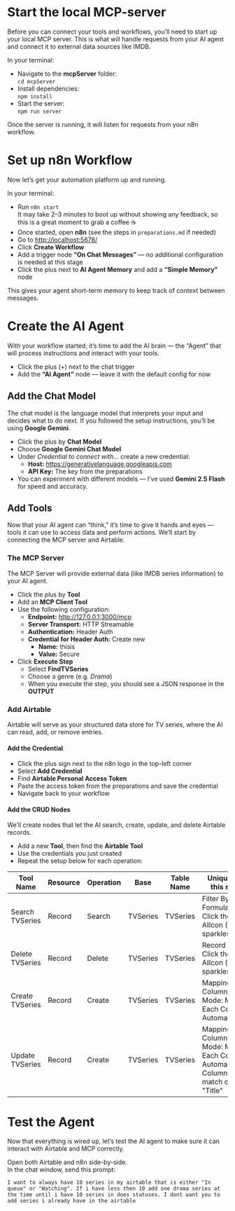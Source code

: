 # Start the local MCP-server

Before you can connect your tools and workflows, you’ll need to start up your local MCP server. This is what will handle requests from your AI agent and connect it to external data sources like IMDB.

In your terminal:
* Navigate to the **mcpServer** folder:  
  `cd mcpServer`
* Install dependencies:  
  `npm install`
* Start the server:  
  `npm run server`

Once the server is running, it will listen for requests from your n8n workflow.



# Set up n8n Workflow
Now let’s get your automation platform up and running.

In your terminal:
* Run `n8n start`  
  It may take 2–3 minutes to boot up without showing any feedback, so this is a great moment to grab a coffee ☕  
* Once started, open **n8n** (see the steps in `preparations.md` if needed)
* Go to [http://localhost:5678/](http://localhost:5678/)
* Click **Create Workflow**
* Add a trigger node **“On Chat Messages”** — no additional configuration is needed at this stage
* Click the plus next to **AI Agent Memory** and add a **“Simple Memory”** node  

This gives your agent short-term memory to keep track of context between messages.




# Create the AI Agent
With your workflow started, it’s time to add the AI brain — the “Agent” that will process instructions and interact with your tools.

* Click the plus (+) next to the chat trigger  
* Add the **“AI Agent”** node — leave it with the default config for now  


## Add the Chat Model
The chat model is the language model that interprets your input and decides what to do next. If you followed the setup instructions, you’ll be using **Google Gemini**.

* Click the plus by **Chat Model**
* Choose **Google Gemini Chat Model**
* Under *Credential to connect with...* create a new credential:
  * **Host:** https://generativelanguage.googleapis.com
  * **API Key:** The key from the preparations
* You can experiment with different models — I’ve used **Gemini 2.5 Flash** for speed and accuracy.



## Add Tools
Now that your AI agent can “think,” it’s time to give it hands and eyes — tools it can use to access data and perform actions. We’ll start by connecting the MCP server and Airtable.

### The MCP Server
The MCP Server will provide external data (like IMDB series information) to your AI agent.

* Click the plus by **Tool**
* Add an **MCP Client Tool**
* Use the following configuration:
  * **Endpoint:** http://127.0.0.1:3000/mcp
  * **Server Transport:** HTTP Streamable
  * **Authentication:** Header Auth
  * **Credential for Header Auth:** Create new
    * **Name:** thisis
    * **Value:** Secure
* Click **Execute Step**
  * Select **FindTVSeries**
  * Choose a genre (e.g. *Drama*)
  * When you execute the step, you should see a JSON response in the **OUTPUT**



### Add Airtable
Airtable will serve as your structured data store for TV series, where the AI can read, add, or remove entries.

#### Add the Credential
* Click the plus sign next to the n8n logo in the top-left corner  
* Select **Add Credential**
* Find **Airtable Personal Access Token**
* Paste the access token from the preparations and save the credential
* Navigate back to your workflow

#### Add the CRUD Nodes
We’ll create nodes that let the AI search, create, update, and delete Airtable records.

* Add a new **Tool**, then find the **Airtable Tool**
* Use the credentials you just created
* Repeat the setup below for each operation:

| Tool Name | Resource | Operation | Base | Table Name | Unique for this step |  
|---|---|---|---|---|---|
| Search TVSeries | Record | Search | TVSeries | TVSeries | Filter By Formula: Click the AIIcon (The sparkles) |
| Delete TVSeries | Record | Delete | TVSeries | TVSeries | Record ID:  Click the AIIcon (The sparkles) |
| Create TVSeries | Record | Create | TVSeries | TVSeries | Mapping Column Mode: Map Each Column Automatically |
| Update TVSeries | Record | Create | TVSeries | TVSeries | Mapping Column Mode: Map Each Column Automatically, Columns to match on "Title" |



# Test the Agent
Now that everything is wired up, let’s test the AI agent to make sure it can interact with Airtable and MCP correctly.

Open both Airtable and n8n side-by-side.  
In the chat window, send this prompt: 

`I want to always have 10 series in my airtable that is either "In queue" or "Watching". If i have less then 10 add one drama series at the time until i have 10 series in does statuses. I dont want you to add series i already have in the airtable`